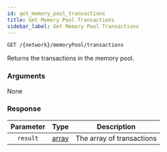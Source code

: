 ```yaml
---
id: get_memory_pool_transactions
title: Get Memory Pool Transactions
sidebar_label: Get Memory Pool Transactions
---
```


```bash title=ENDPOINT
GET /{network}/memoryPool/transactions
```

Returns the transactions in the memory pool.

### Arguments

None

### Response

| Parameter |                    Type                    |        Description        |
|:---------:|:------------------------------------------:|:-------------------------:|
| `result`  | [array](../../concepts/beginner/03_transactions.md) | The array of transactions |